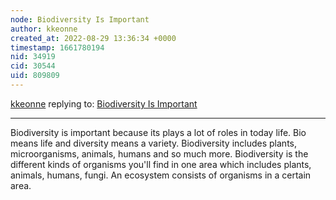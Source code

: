```yaml
---
node: Biodiversity Is Important 
author: kkeonne
created_at: 2022-08-29 13:36:34 +0000
timestamp: 1661780194
nid: 34919
cid: 30544
uid: 809809
---
```




[kkeonne](../profile/kkeonne) replying to: [Biodiversity Is Important ](../notes/TheChessGym/08-29-2022/biodiversity-is-important)

----
Biodiversity is important because its plays a lot  of roles in today life. Bio means life and diversity means a variety. Biodiversity includes plants, microorganisms,  animals, humans and so much more. Biodiversity is the different kinds of organisms you'll find in one area which includes plants, animals, humans, fungi. An ecosystem consists of organisms in a certain area.